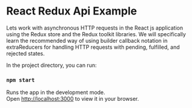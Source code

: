 # React Redux Api Example

Lets work with asynchronous HTTP requests in the React js application using the Redux store and the Redux toolkit libraries. We will specifically learn the recommended way of using builder callback notation in extraReducers for handling HTTP requests with pending, fulfilled, and rejected states.

In the project directory, you can run:

### `npm start`

Runs the app in the development mode.\
Open [http://localhost:3000](http://localhost:3000) to view it in your browser.

